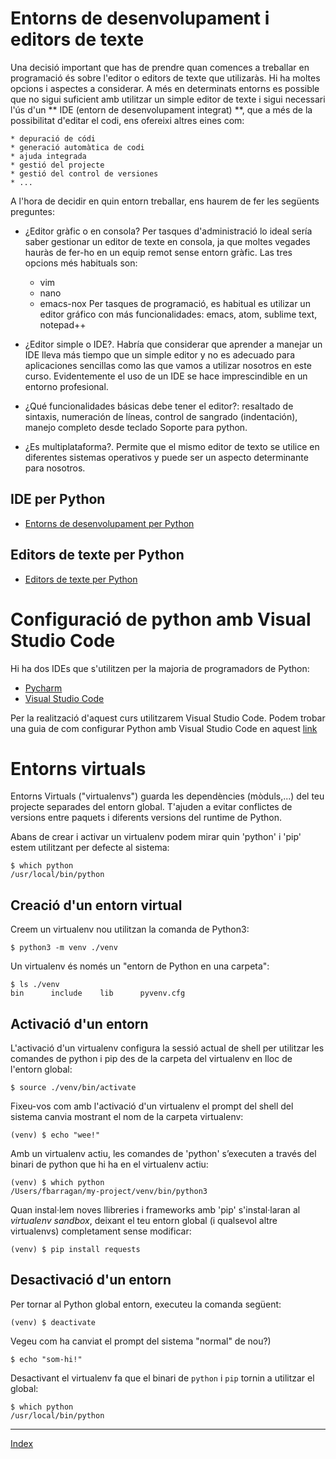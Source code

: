 # Entorns de desenvolupament i editors de texte

Una decisió important que has de prendre quan comences a treballar en programació és sobre l'editor o editors de texte que utilizaràs. Hi ha moltes opcions i aspectes a considerar. A més en determinats entorns es possible que no sigui suficient amb utilitzar un simple editor de texte i sigui necessari l'ús d'un ** IDE (entorn de desenvolupament integrat) **, que a més de la possibilitat d'editar el codi, ens ofereixi altres eines com: 

    * depuració de códi
    * generació automàtica de codi
    * ajuda integrada
    * gestió del projecte
    * gestió del control de versiones
    * ...

A l'hora de decidir en quin entorn treballar, ens haurem de fer les següents preguntes:

* ¿Editor gràfic o en consola? Per tasques d'administració lo ideal sería saber gestionar un editor de texte en consola, ja que moltes vegades hauràs de fer-ho en un equip remot sense entorn gràfic. Las tres opcions més habituals son:
  *  vim
  *  nano
  *  emacs-nox 
Per tasques de programació, es habitual es utilizar un editor gráfico con más funcionalidades: emacs, atom, sublime text, notepad++

* ¿Editor simple o IDE?. Habría que considerar que aprender a manejar un IDE lleva más tiempo que un simple editor y no es adecuado para aplicaciones sencillas como las que vamos a utilizar nosotros en este curso. Evidentemente el uso de un IDE se hace imprescindible en un entorno profesional.
* ¿Qué funcionalidades básicas debe tener el editor?: resaltado de sintaxis, numeración de líneas, control de sangrado (indentación), manejo completo desde teclado
 Soporte para python.
* ¿Es multiplataforma?. Permite que el mismo editor de texto se utilice en diferentes sistemas operativos y puede ser un aspecto determinante para nosotros.

## IDE per Python

* [Entorns de desenvolupament per Python](https://wiki.python.org/moin/IntegratedDevelopmentEnvironments)

## Editors de texte per Python

* [Editors de texte per Python](https://wiki.python.org/moin/PythonEditors)



# Configuració de python amb Visual Studio Code

Hi ha dos IDEs que s'utilitzen per la majoria de programadors de Python:

  * [Pycharm](https://www.jetbrains.com/pycharm/)
  * [Visual Studio Code](https://marketplace.visualstudio.com/items?itemName=ms-python.python)


Per la realització d'aquest curs utilitzarem Visual Studio Code. Podem trobar una guia de com configurar Python amb Visual Studio Code en aquest [link](https://code.visualstudio.com/docs/python/python-tutorial)



# Entorns virtuals

Entorns Virtuals ("virtualenvs") guarda les dependències (mòduls,...) del teu projecte separades del entorn global. T'ajuden a evitar conflictes de versions entre paquets i diferents versions del runtime de Python.

Abans de crear i activar un virtualenv podem mirar quin 'python' i 'pip' estem utilitzant per defecte al sistema:
    
    $ which python
    /usr/local/bin/python

## Creació d'un entorn virtual

Creem un virtualenv nou utilitzan la comanda de Python3:

    $ python3 -m venv ./venv

Un virtualenv és només un "entorn de Python en una carpeta":

    $ ls ./venv
    bin      include    lib      pyvenv.cfg


## Activació d'un entorn

L'activació d'un virtualenv configura la sessió actual de shell per utilitzar les comandes de python i pip  des de la carpeta del virtualenv en lloc de l'entorn global:

    $ source ./venv/bin/activate

Fixeu-vos com amb l'activació d'un virtualenv el prompt del shell del sistema canvia mostrant el nom de la carpeta virtualenv:

    (venv) $ echo "wee!"

Amb un virtualenv actiu, les comandes de 'python' s’executen a través del binari de python que hi ha en el virtualenv actiu:

    (venv) $ which python
    /Users/fbarragan/my-project/venv/bin/python3

Quan instal·lem noves llibreries i frameworks amb 'pip' s'instal·laran al *virtualenv sandbox*, deixant el teu entorn global  (i qualsevol altre virtualenvs) completament sense modificar:

    (venv) $ pip install requests

## Desactivació d'un entorn

Per tornar al Python global entorn, executeu la comanda següent:

    (venv) $ deactivate

Vegeu com ha canviat el prompt del sistema "normal" de nou?)

    $ echo "som-hi!"

Desactivant el virtualenv fa que el binari de `python` i `pip` tornin a utilitzar el global:

    $ which python
    /usr/local/bin/python


***
[Index](../../../README.md)